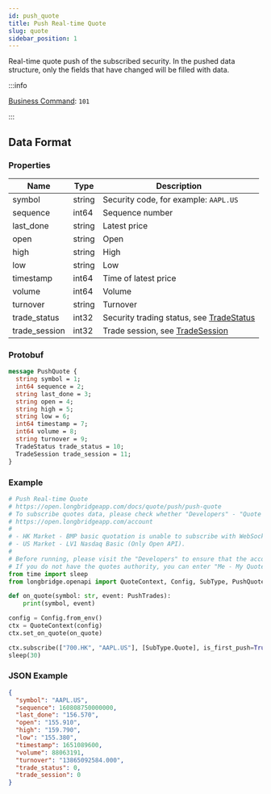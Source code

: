 ```yaml
---
id: push_quote
title: Push Real-time Quote
slug: quote
sidebar_position: 1
---
```


Real-time quote push of the subscribed security. In the pushed data structure, only the fields that have changed will be filled with data.

:::info

[Business Command](../../socket/protocol/push): `101`

:::

## Data Format

### Properties

| Name          | Type   | Description                                                                          |
|---------------|--------|--------------------------------------------------------------------------------------|
| symbol        | string | Security code, for example: `AAPL.US`                                                |
| sequence      | int64  | Sequence number                                                                      |
| last_done     | string | Latest price                                                                         |
| open          | string | Open                                                                                 |
| high          | string | High                                                                                 |
| low           | string | Low                                                                                  |
| timestamp     | int64  | Time of latest price                                                                 |
| volume        | int64  | Volume                                                                               |
| turnover      | string | Turnover                                                                             |
| trade_status  | int32  | Security trading status, see [TradeStatus](../objects#tradestatus---security-status) |
| trade_session | int32  | Trade session, see [TradeSession](../objects#tradesession---trading-session)         |

### Protobuf

```protobuf
message PushQuote {
  string symbol = 1;
  int64 sequence = 2;
  string last_done = 3;
  string open = 4;
  string high = 5;
  string low = 6;
  int64 timestamp = 7;
  int64 volume = 8;
  string turnover = 9;
  TradeStatus trade_status = 10;
  TradeSession trade_session = 11;
}
```

### Example

```python
# Push Real-time Quote
# https://open.longbridgeapp.com/docs/quote/push/push-quote
# To subscribe quotes data, please check whether "Developers" - "Quote authority" is correct.
# https://open.longbridgeapp.com/account
#
# - HK Market - BMP basic quotation is unable to subscribe with WebSocket as it has no real-time quote push.
# - US Market - LV1 Nasdaq Basic (Only Open API).
#
# Before running, please visit the "Developers" to ensure that the account has the correct quotes authority.
# If you do not have the quotes authority, you can enter "Me - My Quotes - Store" to purchase the authority through the "Longbridge" mobile client.
from time import sleep
from longbridge.openapi import QuoteContext, Config, SubType, PushQuote

def on_quote(symbol: str, event: PushTrades):
    print(symbol, event)

config = Config.from_env()
ctx = QuoteContext(config)
ctx.set_on_quote(on_quote)

ctx.subscribe(["700.HK", "AAPL.US"], [SubType.Quote], is_first_push=True)
sleep(30)
```

### JSON Example

```json
{
  "symbol": "AAPL.US",
  "sequence": 160808750000000,
  "last_done": "156.570",
  "open": "155.910",
  "high": "159.790",
  "low": "155.380",
  "timestamp": 1651089600,
  "volume": 88063191,
  "turnover": "13865092584.000",
  "trade_status": 0,
  "trade_session": 0
}
```
